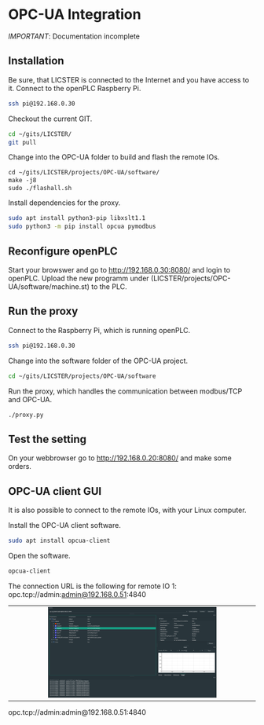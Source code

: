 # OPC-UA Integration 
*IMPORTANT*: Documentation incomplete 

## Installation

Be sure, that LICSTER is connected to the Internet and you have access to it.
Connect to the openPLC Raspberry Pi.
```sh
ssh pi@192.168.0.30
```

Checkout the current GIT.
```sh
cd ~/gits/LICSTER/
git pull
```

Change into the OPC-UA folder to build and flash the remote IOs.
```
cd ~/gits/LICSTER/projects/OPC-UA/software/
make -j8
sudo ./flashall.sh
```

Install dependencies for the proxy.
```sh
sudo apt install python3-pip libxslt1.1
sudo python3 -m pip install opcua pymodbus
```

## Reconfigure openPLC

Start your browswer and go to http://192.168.0.30:8080/ and login to openPLC.
Upload the new programm under (LICSTER/projects/OPC-UA/software/machine.st) to the PLC.

## Run the proxy

Connect to the Raspberry Pi, which is running openPLC.
```sh
ssh pi@192.168.0.30
```

Change into the software folder of the OPC-UA project.
```sh
cd ~/gits/LICSTER/projects/OPC-UA/software
```

Run the proxy, which handles the communication between modbus/TCP and OPC-UA.
```sh
./proxy.py
```

## Test the setting
On your webbrowser go to http://192.168.0.20:8080/ and make some orders.

## OPC-UA client GUI
It is also possible to connect to the remote IOs, with your Linux computer.

Install the OPC-UA client software.
```sh
sudo apt install opcua-client
```

Open the software.
```sh
opcua-client
```

The connection URL is the following for remote IO 1: opc.tcp://admin:admin@192.168.0.51:4840

<table align="center"><tr><td align="center" width="9999">
<img src="images/opcuaclient.png" width=70%></img>
</td></tr></table>
opc.tcp://admin:admin@192.168.0.51:4840
